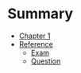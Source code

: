 # Summary

- [Chapter 1](./chapter_1.md)
- [Reference](./reference.md)
  - [Exam](./datatypes/complete_exam.md)
  - [Question](./datatypes/complete_question.md)
